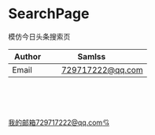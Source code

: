 # SearchPage
模仿今日头条搜索页

| Author        | Samlss           |
| ------------- |:-------------:|
| Email      | 729717222@qq.com |

<br>


<br><br>
[我的邮箱729717222@qq.com:cupid:](https://mail.qq.com/)
